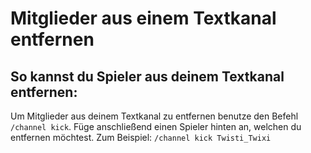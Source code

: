 # Mitglieder aus einem Textkanal entfernen

## So kannst du Spieler aus deinem Textkanal entfernen:

<deflist>
<def title="Mitglieder entfernen">
Um Mitglieder aus deinem Textkanal zu entfernen benutze den Befehl <code>/channel kick</code>.
Füge anschließend einen Spieler hinten an, welchen du entfernen möchtest.
<tip>
Zum Beispiel: <code>/channel kick Twisti_Twixi</code>
</tip>
</def>
</deflist>